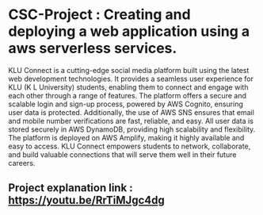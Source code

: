 # CSC-Project : Creating and deploying a web application using a aws serverless services.
KLU Connect is a cutting-edge social media platform built using the latest web development technologies. It provides a seamless user experience for KLU (K L University) students, enabling them to connect and engage with each other through a range of features. The platform offers a secure and scalable login and sign-up process, powered by AWS Cognito, ensuring user data is protected. Additionally, the use of AWS SNS ensures that email and mobile number verifications are fast, reliable, and easy. All user data is stored securely in AWS DynamoDB, providing high scalability and flexibility. The platform is deployed on AWS Amplify, making it highly available and easy to access. KLU Connect empowers students to network, collaborate, and build valuable connections that will serve them well in their future careers.

## Project explanation link : https://youtu.be/RrTiMJgc4dg
